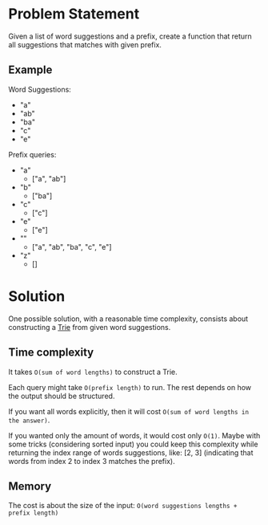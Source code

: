 # Problem Statement

Given a list of word suggestions and a prefix, create a function that return all suggestions that matches with given prefix.

## Example

Word Suggestions:

* "a"
* "ab"
* "ba"
* "c"
* "e"

Prefix queries:
* "a"
  * ["a", "ab"]
* "b"
  * ["ba"]
* "c"
  * ["c"]
* "e"
  * ["e"]
* ""
  * ["a", "ab", "ba", "c", "e"]
* "z"
  * []

# Solution

One possible solution, with a reasonable time complexity, consists about constructing a [Trie](https://en.wikipedia.org/wiki/Trie) from given word suggestions.

## Time complexity

It takes `O(sum of word lengths)` to construct a Trie.

Each query might take `O(prefix length)` to run. The rest depends on how the output should be structured.

If you want all words explicitly, then it will cost `O(sum of word lengths in the answer)`.

If you wanted only the amount of words, it would cost only `O(1)`. Maybe with some tricks (considering sorted input) you could keep this complexity while returning the index range of words suggestions, like: [2, 3] (indicating that words from index 2 to index 3 matches the prefix).

## Memory

The cost is about the size of the input: `O(word suggestions lengths + prefix length)`